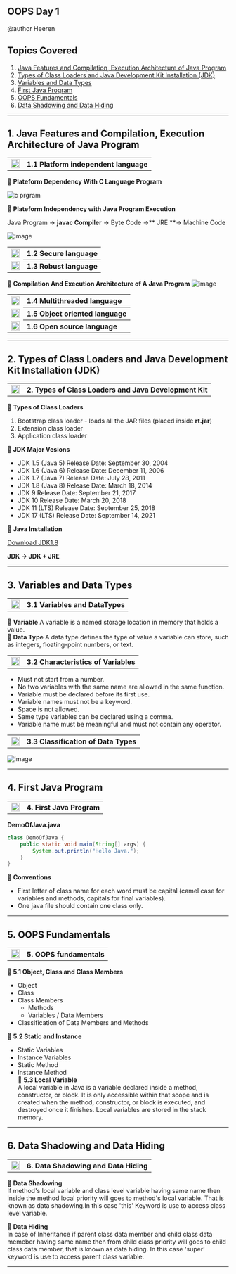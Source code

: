 ## OOPS Day 1
@author Heeren

 **Topics Covered**
--------------
1. [Java Features and Compilation, Execution Architecture of Java Program](#1-java-features-and-compilation-execution-architecture-of-java-program)       
2. [Types of Class Loaders and Java Development Kit Installation (JDK)](#2-types-of-class-loaders-and-java-development-kit-installation-jdk)       
3. [Variables and Data Types](#3-variables-and-data-types)
4. [First Java Program](#4-first-java-program)      
5. [OOPS Fundamentals](#5-oops-fundamentals)
6. [Data Shadowing and Data Hiding](#6-data-shadowing-and-data-hiding)  
--------------

## 1. Java Features and Compilation, Execution Architecture of Java Program
 
<table>
    <tr>
        <td><a href="https://www.youtube.com/watch?v=example1">
            <img src="https://github.com/user-attachments/assets/393a6073-ba6a-48dd-972b-9e9b8d908e45" alt="yt" width="20" height="20">
        </a></td>
        <th align="left">1.1 Platform independent language</th>
    </tr>
 </table> 
 
🔵 **Plateform Dependency With C Language Program**  

![c prgram](https://github.com/codewithheeren/Java/assets/87074236/450da9f3-99c5-4cd6-bf8c-dab36ad42986)      


🔵 **Plateform Independency with Java Program Execution**

Java Program -> **javac Compiler** -> Byte Code ->** JRE **-> Machine Code

![image](https://github.com/user-attachments/assets/989499d5-d72a-4c95-9e4e-7d0c1e611218)
 <table>
    <tr>
        <td><a href="https://www.youtube.com/watch?v=example1">
            <img src="https://github.com/user-attachments/assets/393a6073-ba6a-48dd-972b-9e9b8d908e45" alt="yt" width="20" height="20">
        </a></td>
        <th align="left">1.2 Secure language</th>
    </tr>
    <tr>
        <td><a href="https://www.youtube.com/watch?v=example1">
            <img src="https://github.com/user-attachments/assets/393a6073-ba6a-48dd-972b-9e9b8d908e45" alt="yt" width="20" height="20">
        </a></td>
        <th align="left">1.3 Robust language</th>
    </tr>
  </table>
  
  🔵 **Compilation And Execution Architecture of A Java Program**
  ![image](https://github.com/codewithheeren/Java/assets/87074236/759457a2-bd58-4fa3-9fe4-09d68f969826)
  
  <table>
    <tr>
        <td><a href="https://www.youtube.com/watch?v=example1">
            <img src="https://github.com/user-attachments/assets/393a6073-ba6a-48dd-972b-9e9b8d908e45" alt="yt" width="20" height="20">
        </a></td>
        <th align="left">1.4 Multithreaded language</th>
    </tr>
   <tr>
        <td><a href="https://www.youtube.com/watch?v=example1">
            <img src="https://github.com/user-attachments/assets/393a6073-ba6a-48dd-972b-9e9b8d908e45" alt="yt" width="20" height="20">
        </a></td>
        <th align="left">1.5 Object oriented language</th>
    </tr>
    <tr>
        <td><a href="https://www.youtube.com/watch?v=example1">
            <img src="https://github.com/user-attachments/assets/393a6073-ba6a-48dd-972b-9e9b8d908e45" alt="yt" width="20" height="20">
        </a></td>
        <th align="left">1.6 Open source language</th>
    </tr>
</table>

---
## 2. Types of Class Loaders and Java Development Kit Installation (JDK)
<table>
<tr>
        <td><a href="https://www.youtube.com/watch?v=example1">
            <img src="https://github.com/user-attachments/assets/393a6073-ba6a-48dd-972b-9e9b8d908e45" alt="yt" width="20" height="20">
        </a></td>
        <th align="left">2. Types of Class Loaders and Java Development Kit</th>
    </tr>
</table>

🔵 **Types of Class Loaders**

1. Bootstrap class loader - loads all the JAR files (placed inside **rt.jar**)
2. Extension class loader
3. Application class loader
   
🔵 **JDK Major Vesions**
- JDK 1.5 (Java 5) Release Date: September 30, 2004
- JDK 1.6 (Java 6) Release Date: December 11, 2006
- JDK 1.7 (Java 7) Release Date: July 28, 2011
- JDK 1.8 (Java 8) Release Date: March 18, 2014
- JDK 9 Release Date: September 21, 2017
- JDK 10 Release Date: March 20, 2018
- JDK 11 (LTS) Release Date: September 25, 2018
- JDK 17 (LTS) Release Date: September 14, 2021

🔵 **Java Installation**    

[Download JDK1.8](https://drive.google.com/uc?export=download&id=1IIZAzCiDsJe6nGhAcnJOmVpDnMiu8MqV)

**JDK -> JDK + JRE**

---
## 3. Variables and Data Types

 <table>
    <tr>
        <td><a href="https://www.youtube.com/watch?v=example1">
            <img src="https://github.com/user-attachments/assets/393a6073-ba6a-48dd-972b-9e9b8d908e45" alt="yt" width="20" height="20">
        </a></td>
        <th align="left">3.1 Variables and DataTypes</th>
    </tr>
 </table>
 
🔵 **Variable** 
A variable is a named storage location in memory that holds a value.   
🔵 **Data Type**
A data type defines the type of value a variable can store, such as integers, floating-point numbers, or text.       
  <table>
   <tr>
        <td><a href="https://www.youtube.com/watch?v=example1">
            <img src="https://github.com/user-attachments/assets/393a6073-ba6a-48dd-972b-9e9b8d908e45" alt="yt" width="20" height="20">
        </a></td>
        <th align="left">3.2 Characteristics of Variables</th>
    </tr>
</table>

- Must not start from a number.     
- No two variables with the same name are allowed in the same function.   
- Variable must be declared before its first use.   
- Variable names must not be a keyword.    
- Space is not allowed.   
- Same type variables can be declared using a comma.    
- Variable name must be meaningful and must not contain any operator.   

<table>
   <tr>
        <td><a href="https://www.youtube.com/watch?v=example1">
            <img src="https://github.com/user-attachments/assets/393a6073-ba6a-48dd-972b-9e9b8d908e45" alt="yt" width="20" height="20">
        </a></td>
        <th align="left">3.3 Classification of Data Types</th>
    </tr>
</table>

![image](https://github.com/codewithheeren/Java/assets/87074236/36f43577-4fcc-400a-b6f2-1e9d7d8957f7)

---
## 4. First Java Program
<table>
    <tr>
        <td><a href="https://www.youtube.com/watch?v=example1">
            <img src="https://github.com/user-attachments/assets/393a6073-ba6a-48dd-972b-9e9b8d908e45" alt="yt" width="20" height="20">
        </a></td>
        <th align="left">4. First Java Program</th>
    </tr>
 </table>
 
**DemoOfJava.java**
```java
class DemoOfJava {
    public static void main(String[] args) {
        System.out.println("Hello Java.");
    }
}
```
🔵 **Conventions**
- First letter of class name for each word must be capital (camel case for variables and methods, capitals for final variables).
- One java file should contain one class only.
---
## 5. OOPS Fundamentals
<table>
    <tr>
        <td><a href="https://www.youtube.com/watch?v=example1">
            <img src="https://github.com/user-attachments/assets/393a6073-ba6a-48dd-972b-9e9b8d908e45" alt="yt" width="20" height="20">
        </a></td>
        <th align="left">5. OOPS fundamentals</th>
    </tr>
 </table>
 
🔵 **5.1 Object, Class and Class Members**
- Object
- Class
- Class Members
    - Methods
    - Variables / Data Members
- Classification of Data Members and Methods
    
🔵 **5.2 Static and Instance**
- Static Variables
- Instance Variables
- Static Method
- Instance Method     
🔵 **5.3 Local Variable**     
A local variable in Java is a variable declared inside a method, constructor, or block. It is only accessible within that scope and is created when the method, constructor, or block is executed, and destroyed once it finishes. Local variables are stored in the stack memory.
---
## 6. Data Shadowing and Data Hiding
<table>
    <tr>
        <td><a href="https://www.youtube.com/watch?v=example1">
            <img src="https://github.com/user-attachments/assets/393a6073-ba6a-48dd-972b-9e9b8d908e45" alt="yt" width="20" height="20">
        </a></td>
        <th align="left">6. Data Shadowing and Data Hiding</th>
    </tr>
 </table>
 
🔵 **Data Shadowing**    
If method's local variable and class level variable having same name then inside the method local priority will goes to method's local variable. That is known as data shadowing.In this case 'this' Keyword is use to access class level variable. 

🔵 **Data Hiding**   
In case of Inheritance if parent class data member and child class data memeber having same name then from child class priority will goes to child class data member, that is known as data hiding.  In this case 'super' keyword is use to access parent class variable.

---
